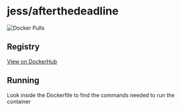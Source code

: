 # jess/afterthedeadline

![Docker Pulls](https://img.shields.io/docker/pulls/jess/afterthedeadline)



## Registry

[View on DockerHub](https://hub.docker.com/r/jess/afterthedeadline)

## Running

Look inside the Dockerfile to find the commands needed to run the container
